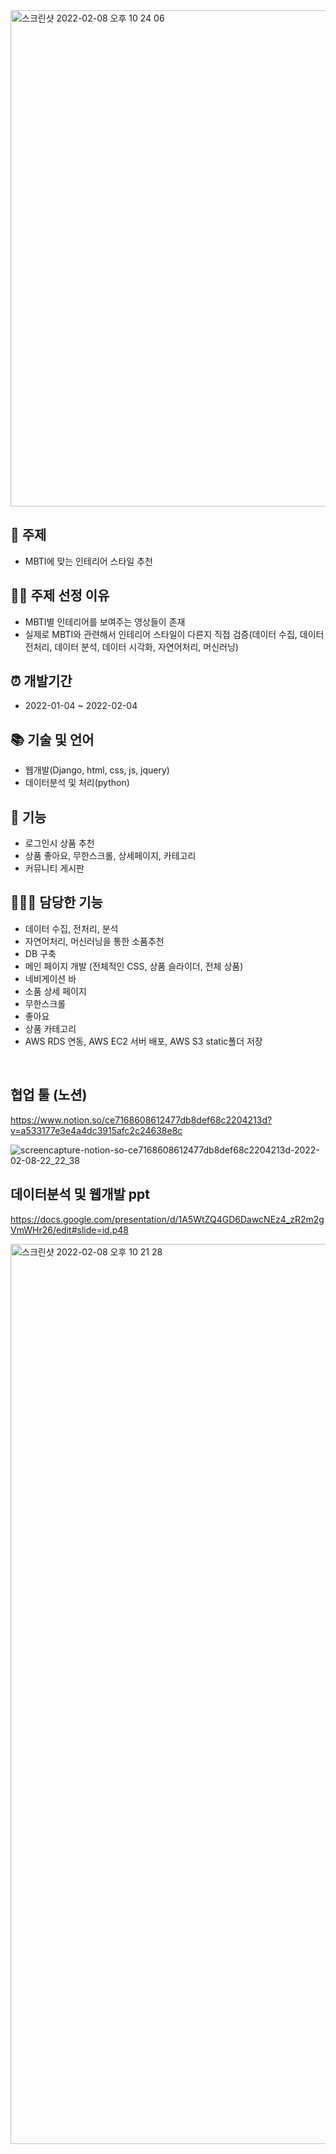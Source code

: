 <img width="794" alt="스크린샷 2022-02-08 오후 10 24 06" src="https://user-images.githubusercontent.com/89058117/152995975-41c853b9-4ed0-48c4-abb3-76d92081a188.png">

<br/>

## 🚀 주제
- MBTI에 맞는 인테리어 스타일 추천

## 👍🏻 주제 선정 이유
- MBTI별 인테리어를 보여주는 영상들이 존재
- 실제로 MBTI와 관련해서 인테리어 스타일이 다른지 직접 검증(데이터 수집, 데이터 전처리, 데이터 분석, 데이터 시각화, 자연어처리, 머신러닝)

## ⏰ 개발기간
- 2022-01-04 ~ 2022-02-04

## 📚 기술 및 언어
- 웹개발(Django, html, css, js, jquery)
- 데이터분석 및 처리(python)

## 💾 기능
- 로그인시 상품 추천
- 상품 좋아요, 무한스크롤, 상세페이지, 카테고리
- 커뮤니티 게시판

## 🧑🏻‍💻 담당한 기능

- 데이터 수집, 전처리, 분석
- 자연어처리, 머신러닝을 통한 소품추천
- DB 구축
- 메인 페이지 개발 (전체적인 CSS, 상품 슬라이더, 전체 상품)
- 네비게이션 바
- 소품 상세 페이지
- 무한스크롤
- 좋아요
- 상품 카테고리
- AWS RDS 연동, AWS EC2 서버 배포, AWS S3 static폴더 저장

<br>

## 협업 툴 (노션)
https://www.notion.so/ce7168608612477db8def68c2204213d?v=a533177e3e4a4dc3915afc2c24638e8c

![screencapture-notion-so-ce7168608612477db8def68c2204213d-2022-02-08-22_22_38](https://user-images.githubusercontent.com/89058117/152995672-42c4dcf4-5f7c-4d82-939c-c09bd6371268.png)


## 데이터분석 및 웹개발 ppt
https://docs.google.com/presentation/d/1A5WtZQ4GD6DawcNEz4_zR2m2gVmWHr26/edit#slide=id.p48

<img width="1440" alt="스크린샷 2022-02-08 오후 10 21 28" src="https://user-images.githubusercontent.com/89058117/152995475-495e50be-aa55-4d14-8973-a91fe98bc6e5.png">
